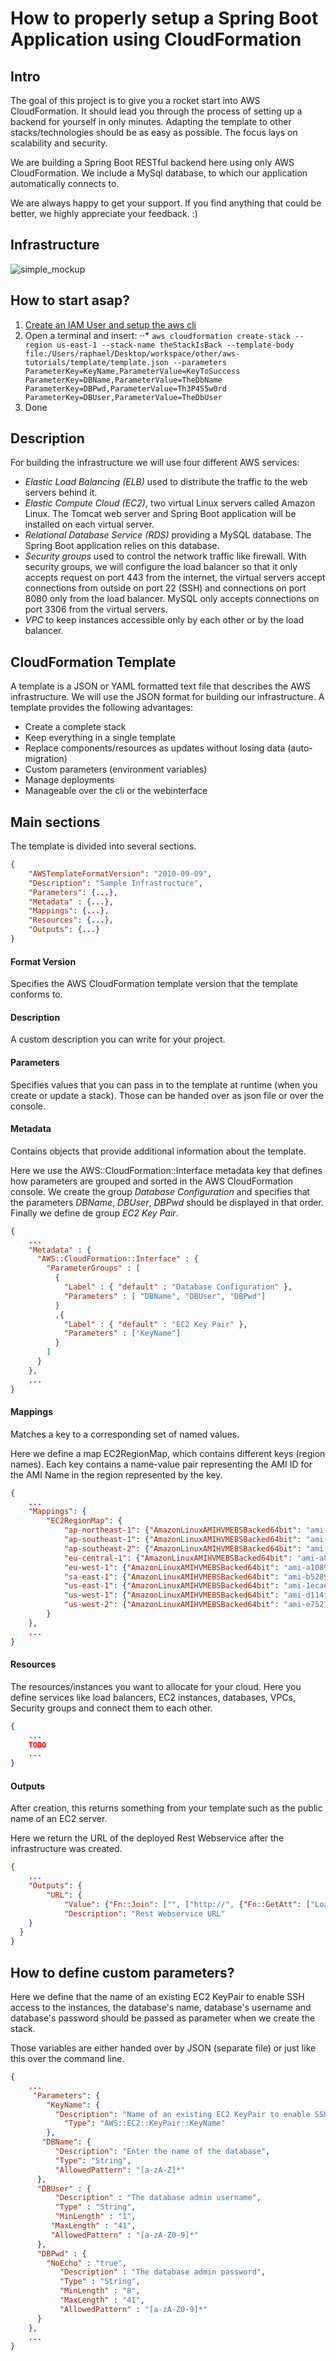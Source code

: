 # How to properly setup a Spring Boot Application using CloudFormation
## Intro
The goal of this project is to give you a rocket start into AWS CloudFormation. It should lead you through the process of setting up a backend for yourself in only minutes. Adapting the template to other stacks/technologies should be as easy as possible. The focus lays on scalability and security. 

We are building a Spring Boot RESTful backend here using only AWS CloudFormation. We include a MySql database, to which our application automatically connects to.

We are always happy to get your support. If you find anything that could be better, we highly appreciate your feedback. :)

## Infrastructure
![simple_mockup](images/simple_overview.png)

## How to start asap?
1. [Create an IAM User and setup the aws cli](http://docs.aws.amazon.com/cli/latest/userguide/cli-chap-getting-set-up.html) 
1. Open a terminal and insert:
⋅⋅* ```aws cloudformation create-stack --region us-east-1 --stack-name theStackIsBack --template-body file:/Users/raphael/Desktop/workspace/other/aws-tutorials/template/template.json --parameters ParameterKey=KeyName,ParameterValue=KeyToSuccess ParameterKey=DBName,ParameterValue=TheDbName ParameterKey=DBPwd,ParameterValue=Th3P455w0rd ParameterKey=DBUser,ParameterValue=TheDbUser```
1. Done



## Description
For building the infrastructure we will use four different AWS services:
- *Elastic Load Balancing (ELB)* used to distribute the traffic to the web servers behind it.- *Elastic Compute Cloud (EC2)*, two virtual Linux servers called Amazon Linux. The Tomcat web server and Spring Boot application will be installed on each virtual server.- *Relational Database Service (RDS)* providing a MySQL database. The Spring Boot application relies on this database. - *Security groups* used to control the network traffic like firewall. With security groups, we will configure the load balancer so that it only accepts request on port 443 from the internet, the virtual servers accept connections from outside on port 22 (SSH) and connections on port 8080 only from the load balancer. MySQL only accepts connections on port 3306 from the virtual servers.
- *VPC* to keep instances accessible only by each other or by the load balancer.

## CloudFormation Template
A template is a JSON or YAML formatted text file that describes the AWS infrastructure. We will use  the JSON format for building our infrastructure.
A template provides the following advantages:

- Create a complete stack
- Keep everything in a single template
- Replace components/resources as updates without losing data (auto-migration)
- Custom parameters (environment variables)
- Manage deployments
- Manageable over the cli or the webinterface


## Main sections

The template is divided into several sections.

```json
{
	"AWSTemplateFormatVersion": "2010-09-09",
	"Description": "Sample Infrastructure",
	"Parameters": {...},
	"Metadata" : {...},
	"Mappings": {...},
	"Resources": {...},
	"Outputs": {...}
}
```

#### Format Version
Specifies the AWS CloudFormation template version that the template conforms to.

#### Description
A custom description you can write for your project.

#### Parameters
Specifies values that you can pass in to the template at runtime (when you create or update a stack). Those can be handed over as json file or over the console.

#### Metadata
Contains objects that provide additional information about the template. 

Here we use the AWS::CloudFormation::Interface metadata key that defines how parameters are grouped and sorted in the AWS CloudFormation console. We create the group *Database Configuration* and specifies that the parameters  *DBName*, *DBUser*, *DBPwd* should be displayed in that order. Finally we define de group *EC2 Key Pair*.

```json
{
	...
	"Metadata" : {
      "AWS::CloudFormation::Interface" : {
        "ParameterGroups" : [
          {
            "Label" : { "default" : "Database Configuration" },
            "Parameters" : [ "DBName", "DBUser", "DBPwd"]
          }
          ,{
            "Label" : { "default" : "EC2 Key Pair" },
            "Parameters" : ["KeyName"]
          }
        ]
      }
    },
	...
}
```

#### Mappings
Matches a key to a corresponding set of named values.

Here we define a map EC2RegionMap, which contains different keys (region names). Each key contains a name-value pair representing the AMI ID for the AMI Name in the region represented by the key.

```json
{
	...
	"Mappings": {
		"EC2RegionMap": {
			"ap-northeast-1": {"AmazonLinuxAMIHVMEBSBacked64bit": "ami-cbf90ecb"},
			"ap-southeast-1": {"AmazonLinuxAMIHVMEBSBacked64bit": "ami-68d8e93a"},
			"ap-southeast-2": {"AmazonLinuxAMIHVMEBSBacked64bit": "ami-fd9cecc7"},
			"eu-central-1": {"AmazonLinuxAMIHVMEBSBacked64bit": "ami-a8221fb5"},
			"eu-west-1": {"AmazonLinuxAMIHVMEBSBacked64bit": "ami-a10897d6"},
			"sa-east-1": {"AmazonLinuxAMIHVMEBSBacked64bit": "ami-b52890a8"},
			"us-east-1": {"AmazonLinuxAMIHVMEBSBacked64bit": "ami-1ecae776"},
			"us-west-1": {"AmazonLinuxAMIHVMEBSBacked64bit": "ami-d114f295"},
			"us-west-2": {"AmazonLinuxAMIHVMEBSBacked64bit": "ami-e7527ed7"}
		}
	},
	...
}
```

#### Resources
The resources/instances you want to allocate for your cloud. Here you define services like load balancers, EC2 instances, databases, VPCs, Security groups and connect them to each other.

```json
{
	...
	TODO
	...
}
```

#### Outputs
After creation, this returns something from your template such as the public name of an EC2 server.

Here we return the URL of the deployed Rest Webservice after the infrastructure was created.

```json
{
	...
	"Outputs": {
    	"URL": {
      		"Value": {"Fn::Join": ["", ["http://", {"Fn::GetAtt": ["LoadBalancer", "DNSName"]}, "/hi"]]},
      		"Description": "Rest Webservice URL"
    }
  }
}
```

## How to define custom parameters?

Here we define that the name of an existing EC2 KeyPair to enable SSH access to the instances, the database's name, database's username and database's password should be passed as parameter when we create the stack.

Those variables are either handed over by JSON (separate file) or just like this over the command line.

```json
{
	...
	 "Parameters": {
		"KeyName": {
		  "Description": "Name of an existing EC2 KeyPair to enable SSH access to the instances",
			"Type": "AWS::EC2::KeyPair::KeyName"
		},
       "DBName": {
	      "Description": "Enter the name of the database",
	      "Type": "String",
	      "AllowedPattern": "[a-zA-Z]*"
      },
      "DBUser" : {
	      "Description" : "The database admin username",
	      "Type" : "String",
	      "MinLength" : "1",
         "MaxLength" : "41",
         "AllowedPattern" : "[a-zA-Z0-9]*"
      },
      "DBPwd" : {
        "NoEcho" : "true",
	       "Description" : "The database admin password",
	       "Type" : "String",
	       "MinLength" : "8",
	       "MaxLength" : "41",
	       "AllowedPattern" : "[a-zA-Z0-9]*"
      }
	},
	...
}
```



